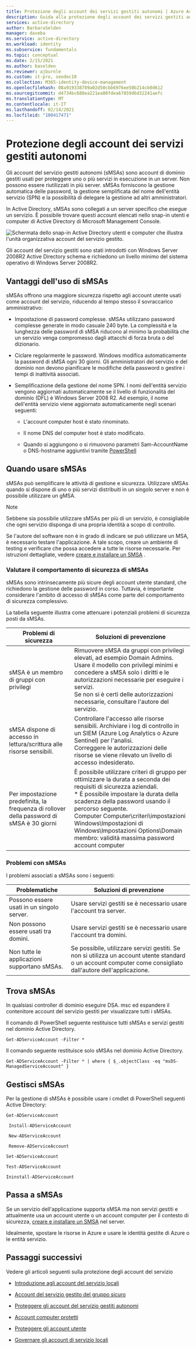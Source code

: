 ```yaml
---
title: Protezione degli account dei servizi gestiti autonomi | Azure Active Directory
description: Guida alla protezione degli account dei servizi gestiti autonomi.
services: active-directory
author: BarbaraSelden
manager: daveba
ms.service: active-directory
ms.workload: identity
ms.subservice: fundamentals
ms.topic: conceptual
ms.date: 2/15/2021
ms.author: baselden
ms.reviewer: ajburnle
ms.custom: it-pro, seodec18
ms.collection: M365-identity-device-management
ms.openlocfilehash: 08a919338789a02d50cbb6976ee50b214cb0d612
ms.sourcegitcommit: d4734bc680ea221ea80fdea67859d6d32241aefc
ms.translationtype: MT
ms.contentlocale: it-IT
ms.lasthandoff: 02/14/2021
ms.locfileid: "100417471"
---
```

# <a name="securing-standalone-managed-service-accounts"></a>Protezione degli account dei servizi gestiti autonomi

Gli account del servizio gestiti autonomi (sMSAs) sono account di dominio gestiti usati per proteggere uno o più servizi in esecuzione in un server. Non possono essere riutilizzati in più server. sMSAs forniscono la gestione automatica delle password, la gestione semplificata del nome dell'entità servizio (SPN) e la possibilità di delegare la gestione ad altri amministratori. 

In Active Directory, sMSAs sono collegati a un server specifico che esegue un servizio. È possibile trovare questi account elencati nello snap-in utenti e computer di Active Directory di Microsoft Management Console.

![Schermata dello snap-in Active Directory utenti e computer che illustra l'unità organizzativa account del servizio gestito.](./media/securing-service-accounts/secure-standalone-msa-image-1.png)

Gli account del servizio gestiti sono stati introdotti con Windows Server 2008R2 Active Directory schema e richiedono un livello minimo del sistema operativo di Windows Server 2008R2. 

## <a name="benefits-of-using-smsas"></a>Vantaggi dell'uso di sMSAs

sMSAs offrono una maggiore sicurezza rispetto agli account utente usati come account del servizio, riducendo al tempo stesso il sovraccarico amministrativo:

* Impostazione di password complesse. sMSAs utilizzano password complesse generate in modo casuale 240 byte. La complessità e la lunghezza delle password di sMSA riducono al minimo la probabilità che un servizio venga compromesso dagli attacchi di forza bruta o del dizionario.

* Ciclare regolarmente le password. Windows modifica automaticamente la password di sMSA ogni 30 giorni. Gli amministratori del servizio e del dominio non devono pianificare le modifiche della password o gestire i tempi di inattività associati.

* Semplificazione della gestione del nome SPN. I nomi dell'entità servizio vengono aggiornati automaticamente se il livello di funzionalità del dominio (DFL) è Windows Server 2008 R2. Ad esempio, il nome dell'entità servizio viene aggiornato automaticamente negli scenari seguenti:

   * L'account computer host è stato rinominato. 

   * Il nome DNS del computer host è stato modificato.

   * Quando si aggiungono o si rimuovono parametri Sam-AccountName o DNS-hostname aggiuntivi tramite [PowerShell](https://docs.microsoft.com/powershell/module/addsadministration/set-adserviceaccount?view=win10-ps)

## <a name="when-to-use-smsas"></a>Quando usare sMSAs

sMSAs può semplificare le attività di gestione e sicurezza. Utilizzare sMSAs quando si dispone di uno o più servizi distribuiti in un singolo server e non è possibile utilizzare un gMSA. 

> [!NOTE] 
> Sebbene sia possibile utilizzare sMSAs per più di un servizio, è consigliabile che ogni servizio disponga di una propria identità a scopo di controllo. 

Se l'autore del software non è in grado di indicare se può utilizzare un MSA, è necessario testare l'applicazione. A tale scopo, creare un ambiente di testing e verificare che possa accedere a tutte le risorse necessarie. Per istruzioni dettagliate, vedere [creare e installare un SMSA](https://docs.microsoft.com/archive/blogs/askds/managed-service-accounts-understanding-implementing-best-practices-and-troubleshooting) .

### <a name="assess-security-posture-of-smsas"></a>Valutare il comportamento di sicurezza di sMSAs

sMSAs sono intrinsecamente più sicure degli account utente standard, che richiedono la gestione delle password in corso. Tuttavia, è importante considerare l'ambito di accesso di sMSAs come parte del comportamento di sicurezza complessivo.

La tabella seguente illustra come attenuare i potenziali problemi di sicurezza posti da sMSAs.

| Problemi di sicurezza| Soluzioni di prevenzione |
| - | - |
| sMSA è un membro di gruppi con privilegi|Rimuovere sMSA da gruppi con privilegi elevati, ad esempio Domain Admins. <br> Usare il modello con privilegi minimi e concedere a sMSA solo i diritti e le autorizzazioni necessarie per eseguire i servizi. <br> Se non si è certi delle autorizzazioni necessarie, consultare l'autore del servizio. |
| sMSA dispone di accesso in lettura/scrittura alle risorse sensibili.|Controllare l'accesso alle risorse sensibili. Archiviare i log di controllo in un SIEM (Azure Log Analytics o Azure Sentinel) per l'analisi. <br> Correggere le autorizzazioni delle risorse se viene rilevato un livello di accesso indesiderato. |
| Per impostazione predefinita, la frequenza di rollover della password di sMSA è 30 giorni| È possibile utilizzare criteri di gruppo per ottimizzare la durata a seconda dei requisiti di sicurezza aziendali. <br> * È possibile impostare la durata della scadenza della password usando il percorso seguente. <br>Computer Computer\criteri\impostazioni Windows\Impostazioni di Windows\Impostazioni Options\Domain membro: validità massima password account computer |



### <a name="challenges-with-smsas"></a>Problemi con sMSAs

I problemi associati a sMSAs sono i seguenti:

| Problematiche| Soluzioni di prevenzione |
| - | - |
| Possono essere usati in un singolo server.| Usare servizi gestiti se è necessario usare l'account tra server. |
| Non possono essere usati tra domini.| Usare servizi gestiti se è necessario usare l'account tra domini. |
| Non tutte le applicazioni supportano sMSAs.| Se possibile, utilizzare servizi gestiti. Se non si utilizza un account utente standard o un account computer come consigliato dall'autore dell'applicazione. |


## <a name="find-smsas"></a>Trova sMSAs

In qualsiasi controller di dominio eseguire DSA. msc ed espandere il contenitore account del servizio gestiti per visualizzare tutti i sMSAs. 

Il comando di PowerShell seguente restituisce tutti sMSAs e servizi gestiti nel dominio Active Directory. 

`Get-ADServiceAccount -Filter *`

Il comando seguente restituisce solo sMSAs nel dominio Active Directory.

`Get-ADServiceAccount -Filter * | where { $_.objectClass -eq "msDS-ManagedServiceAccount" }`

## <a name="manage-smsas"></a>Gestisci sMSAs

Per la gestione di sMSAs è possibile usare i cmdlet di PowerShell seguenti Active Directory:

`Get-ADServiceAccount`

` Install-ADServiceAccount`

` New-ADServiceAccount`

` Remove-ADServiceAccount`

`Set-ADServiceAccount`

`Test-ADServiceAccount`

`Ininstall-ADServiceAccount`

## <a name="move-to-smsas"></a>Passa a sMSAs

Se un servizio dell'applicazione supporta sMSA ma non servizi gestiti e attualmente usa un account utente o un account computer per il contesto di sicurezza, [creare e installare un SMSA](https://docs.microsoft.com/archive/blogs/askds/managed-service-accounts-understanding-implementing-best-practices-and-troubleshooting) nel server. 

Idealmente, spostare le risorse in Azure e usare le identità gestite di Azure o le entità servizio.

 

## <a name="next-steps"></a>Passaggi successivi
Vedere gli articoli seguenti sulla protezione degli account del servizio

* [Introduzione agli account del servizio locali](service-accounts-on-premises.md)

* [Account del servizio gestito del gruppo sicuro](service-accounts-group-managed.md)

* [Proteggere gli account del servizio gestiti autonomi](service-accounts-standalone-managed.md)

* [Account computer protetti](service-accounts-computer.md)

* [Proteggere gli account utente](service-accounts-user-on-premises.md)

* [Governare gli account di servizio locali](service-accounts-govern-on-premises.md)

 
